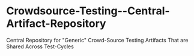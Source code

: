 Crowdsource-Testing--Central-Artifact-Repository
================================================

Central Repository for "Generic" Crowd-Source Testing Artifacts That are Shared Across Test-Cycles 

